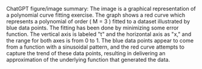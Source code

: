 ChatGPT figure/image summary: The image is a graphical representation of a polynomial curve fitting exercise. The graph shows a red curve which represents a polynomial of order \( M = 3 \) fitted to a dataset illustrated by blue data points. The fitting has been done by minimizing some error function. The vertical axis is labeled "t" and the horizontal axis as "x," and the range for both axes is from 0 to 1. The blue data points appear to come from a function with a sinusoidal pattern, and the red curve attempts to capture the trend of these data points, resulting in delivering an approximation of the underlying function that generated the data.